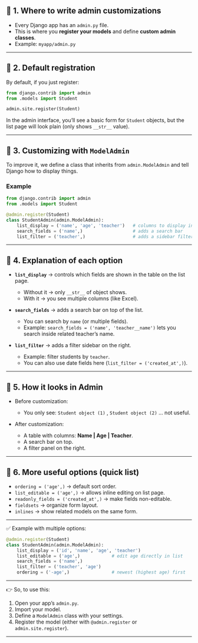 ## 🔹 1. Where to write admin customizations

* Every Django app has an `admin.py` file.
* This is where you **register your models** and define **custom admin classes**.
* Example: `myapp/admin.py`

---

## 🔹 2. Default registration

By default, if you just register:

```python
from django.contrib import admin
from .models import Student

admin.site.register(Student)
```

In the admin interface, you’ll see a basic form for `Student` objects, but the list page will look plain (only shows `__str__` value).

---

## 🔹 3. Customizing with `ModelAdmin`

To improve it, we define a class that inherits from `admin.ModelAdmin` and tell Django how to display things.

### Example

```python
from django.contrib import admin
from .models import Student

@admin.register(Student)
class StudentAdmin(admin.ModelAdmin):
    list_display = ('name', 'age', 'teacher')   # columns to display in list page
    search_fields = ('name',)                   # adds a search bar
    list_filter = ('teacher',)                  # adds a sidebar filter
```

---

## 🔹 4. Explanation of each option

* **`list_display`** → controls which fields are shown in the table on the list page.

  * Without it → only `__str__` of object shows.
  * With it → you see multiple columns (like Excel).

* **`search_fields`** → adds a search bar on top of the list.

  * You can search by `name` (or multiple fields).
  * Example: `search_fields = ('name', 'teacher__name')` lets you search inside related teacher’s name.

* **`list_filter`** → adds a filter sidebar on the right.

  * Example: filter students by `teacher`.
  * You can also use date fields here (`list_filter = ('created_at',)`).

---

## 🔹 5. How it looks in Admin

* Before customization:

  * You only see: `Student object (1)` , `Student object (2)` … not useful.
* After customization:

  * A table with columns: **Name | Age | Teacher**.
  * A search bar on top.
  * A filter panel on the right.

---

## 🔹 6. More useful options (quick list)

* `ordering = ('age',)` → default sort order.
* `list_editable = ('age',)` → allows inline editing on list page.
* `readonly_fields = ('created_at',)` → make fields non-editable.
* `fieldsets` → organize form layout.
* `inlines` → show related models on the same form.

---

✅ Example with multiple options:

```python
@admin.register(Student)
class StudentAdmin(admin.ModelAdmin):
    list_display = ('id', 'name', 'age', 'teacher')
    list_editable = ('age',)            # edit age directly in list
    search_fields = ('name',)
    list_filter = ('teacher', 'age')
    ordering = ('-age',)                # newest (highest age) first
```

---

👉 So, to use this:

1. Open your app’s `admin.py`.
2. Import your model.
3. Define a `ModelAdmin` class with your settings.
4. Register the model (either with `@admin.register` or `admin.site.register`).

---

